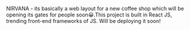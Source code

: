 NIRVANA - its basically a web layout for a new coffee shop which will be opening its gates for people soon:grinning:.This project is built in React JS, trending front-end frameworks of JS. Will be deploying it soon!
